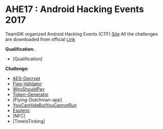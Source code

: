 # AHE17 : Android Hacking Events 2017
TeamSIK organized Android Hacking Events (CTF) [Site](https://team-sik.org/ahe17-overview/)
All the challenges are downloaded from official [Link](https://team-sik.org/ahe17-challenges/)

**Qualification:**
 * [Qualification]

**Challenge:**
 * [AES-Decrypt](AES-Decrypt)
 * [Flag-Validator](FlagValidator)
 * [WhyShouldPay](WhyShouldPay)
 * [Token-Generator](Token-Generator)
 * [Flying-Dutchman-app]
 * [YouCanHideButYouCannotRun](YouCanHideButYouCannotRun)
 * [Esoteric](Esoteric)
 * [NFC]
 * [TimeIsTicking]
